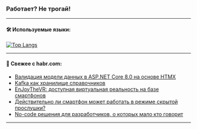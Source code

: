 ### Работает? Не трогай!

---
<!--
#### 🛠️ Technical stack:

![Java](https://img.shields.io/badge/Java-informational?logo=Oracle&style=flat&logoColor=white&color=FF4500)
![Kotlin](https://img.shields.io/badge/Kotlin-informational?logo=Kotlin&style=flat&logoColor=white&color=774D97)
![TS](https://img.shields.io/badge/TypeScript-informational?logo=typeScript&style=flat&logoColor=black&color=017acc)
![Python](https://img.shields.io/badge/Python-informational?logo=Python&style=flat&logoColor=black&color=ffdd54) <br>
![Spring](https://img.shields.io/badge/Spring-informational?logo=Spring&style=flat&logoColor=white&color=6DB33F) 
![SpringBoot](https://img.shields.io/badge/SpringBoot-informational?logo=SpringBoot&style=flat&logoColor=white&color=6DB33F)
![Nest](https://img.shields.io/badge/NestJS-informational?logo=NestJS&style=flat&logoColor=white&color=E0234E) 
![NodeJS](https://img.shields.io/badge/NodeJS-informational?logo=node.js&style=flat&logoColor=white&color=70A760)<br>
![PostgreSQL](https://img.shields.io/badge/PostgreSQL-informational?logo=PostgreSQL&style=flat&logoColor=white&color=DAA520)
![MongoDB](https://img.shields.io/badge/MongoDB-informational?logo=MongoDB&style=flat&logoColor=white&color=870000)
![Apache](https://img.shields.io/badge/Apache-informational?logo=apache&style=flat&logoColor=white&color=f74e28)

___ 
-->

#### 🛠️ Используемые языки:

[![Top Langs](https://github-readme-stats-u2qms2cxw-advtsettinggmailcoms-projects.vercel.app/api/top-langs/?username=zloylis&langs_count=10&hide_title=true&title_color=e6edf3&size_weight=0.5&count_weight=0.5&layout=compact&hide_progress=true&hide_border=true&theme=dracula)](https://github.com/zloylis)

<!---


####  :octocat:&nbsp;&nbsp; Статистика:

![GitHub stats](https://github-readme-stats-u2qms2cxw-advtsettinggmailcoms-projects.vercel.app/api?username=zloylis&show_icons=true&hide_border=true&theme=dracula&title_color=e6edf3&include_all_commits=true&count_private=true&hide_rank=false&hide_title=true&rank_icon=github)
-->
---

#### 💬 Свежее с habr.com:

<!-- BLOG-POST-LIST:START -->
- [Валидация модели данных в ASP.NET Core 8.0 на основе HTMX](https://habr.com/ru/articles/852110/?utm_source=habrahabr&utm_medium=rss&utm_campaign=852110)
- [Kafka как хранилище справочников](https://habr.com/ru/articles/852092/?utm_source=habrahabr&utm_medium=rss&utm_campaign=852092)
- [EnJoyTheVR: доступная виртуальная реальность на базе смартфонов](https://habr.com/ru/articles/852084/?utm_source=habrahabr&utm_medium=rss&utm_campaign=852084)
- [Действительно ли смартфон может работать в режиме скрытой прослушки?](https://habr.com/ru/companies/globalsign/articles/852082/?utm_source=habrahabr&utm_medium=rss&utm_campaign=852082)
- [No-code решения для разработчиков, о которых мало кто говорит](https://habr.com/ru/companies/mws/articles/852064/?utm_source=habrahabr&utm_medium=rss&utm_campaign=852064)
<!-- BLOG-POST-LIST:END -->

---
